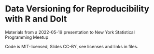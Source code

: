 # Data Versioning for Reproducibility with R and Dolt

Materials from a 2022-05-19 presentation to New York Statistical Programming Meetup

Code is MIT-licensed, Slides CC-BY, see licenses and links in files.
